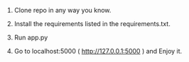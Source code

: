 1. Clone repo in any way you know.

2. Install the requirements listed in the requirements.txt.

3. Run app.py 

4. Go to localhost:5000 ( http://127.0.0.1:5000 ) and Enjoy it.
